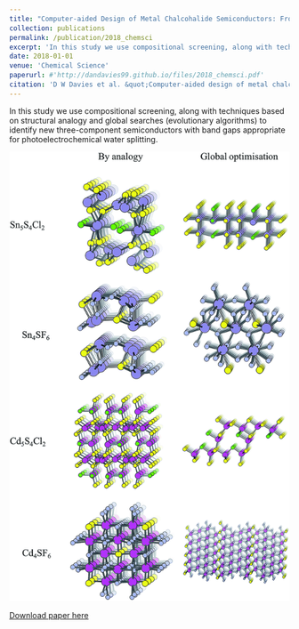 ```yaml
---
title: "Computer-aided Design of Metal Chalcohalide Semiconductors: From Chemical Composition to Crystal Structure"
collection: publications
permalink: /publication/2018_chemsci
excerpt: 'In this study we use compositional screening, along with techniques based on structural analogy and global searches (evolutionary algorithms) to identify new three-component semiconductors.'
date: 2018-01-01
venue: 'Chemical Science'
paperurl: #'http://dandavies99.github.io/files/2018_chemsci.pdf'
citation: 'D W Davies et al. &quot;Computer-aided design of metal chalcohalide semiconductors: from chemical composition to crystal structure.&quot; <i>Chem. Sci.</i>, 9 (2018).'
---
```

In this study we use compositional screening, along with techniques based on structural analogy and global searches (evolutionary algorithms) to identify new three-component semiconductors with band gaps appropriate for photoelectrochemical water splitting. 

![toc](../images/chemsci_fig.gif)

[Download paper here](http://dandavies99.github.io/files/2018_chemsci.pdf)

